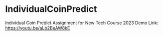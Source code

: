 # IndividualCoinPredict
Individual Coin Predict Assignment for New Tech Course 2023
Demo Link: https://youtu.be/aLb2BeAW8kE
